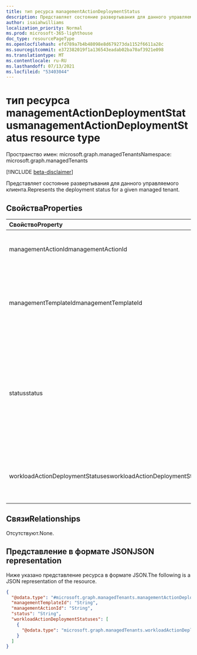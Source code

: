 ```yaml
---
title: тип ресурса managementActionDeploymentStatus
description: Представляет состояние развертывания для данного управляемого клиента.
author: isaiahwilliams
localization_priority: Normal
ms.prod: microsoft-365-lighthouse
doc_type: resourcePageType
ms.openlocfilehash: efd789a7b4b48098e8d679273da1152f6611a28c
ms.sourcegitcommit: e372382019f1a136543eadab02ba70af3921e098
ms.translationtype: MT
ms.contentlocale: ru-RU
ms.lasthandoff: 07/13/2021
ms.locfileid: "53403044"
---
```

# <a name="managementactiondeploymentstatus-resource-type"></a><span data-ttu-id="cd64c-103">тип ресурса managementActionDeploymentStatus</span><span class="sxs-lookup"><span data-stu-id="cd64c-103">managementActionDeploymentStatus resource type</span></span>

<span data-ttu-id="cd64c-104">Пространство имен: microsoft.graph.managedTenants</span><span class="sxs-lookup"><span data-stu-id="cd64c-104">Namespace: microsoft.graph.managedTenants</span></span>

[!INCLUDE [beta-disclaimer](../../includes/beta-disclaimer.md)]

<span data-ttu-id="cd64c-105">Представляет состояние развертывания для данного управляемого клиента.</span><span class="sxs-lookup"><span data-stu-id="cd64c-105">Represents the deployment status for a given managed tenant.</span></span>

## <a name="properties"></a><span data-ttu-id="cd64c-106">Свойства</span><span class="sxs-lookup"><span data-stu-id="cd64c-106">Properties</span></span>
|<span data-ttu-id="cd64c-107">Свойство</span><span class="sxs-lookup"><span data-stu-id="cd64c-107">Property</span></span>|<span data-ttu-id="cd64c-108">Тип</span><span class="sxs-lookup"><span data-stu-id="cd64c-108">Type</span></span>|<span data-ttu-id="cd64c-109">Описание</span><span class="sxs-lookup"><span data-stu-id="cd64c-109">Description</span></span>|
|:---|:---|:---|
|<span data-ttu-id="cd64c-110">managementActionId</span><span class="sxs-lookup"><span data-stu-id="cd64c-110">managementActionId</span></span>|<span data-ttu-id="cd64c-111">String</span><span class="sxs-lookup"><span data-stu-id="cd64c-111">String</span></span>|<span data-ttu-id="cd64c-112">Идентификатор для действия управления.</span><span class="sxs-lookup"><span data-stu-id="cd64c-112">The identifier for the management action.</span></span> <span data-ttu-id="cd64c-113">Обязательный.</span><span class="sxs-lookup"><span data-stu-id="cd64c-113">Required.</span></span> <span data-ttu-id="cd64c-114">Только для чтения.</span><span class="sxs-lookup"><span data-stu-id="cd64c-114">Read-only.</span></span>|
|<span data-ttu-id="cd64c-115">managementTemplateId</span><span class="sxs-lookup"><span data-stu-id="cd64c-115">managementTemplateId</span></span>|<span data-ttu-id="cd64c-116">String</span><span class="sxs-lookup"><span data-stu-id="cd64c-116">String</span></span>|<span data-ttu-id="cd64c-117">Идентификатор шаблона управления, который использовался для создания действия управления.</span><span class="sxs-lookup"><span data-stu-id="cd64c-117">The management template identifier that was used to generate the management action.</span></span> <span data-ttu-id="cd64c-118">Обязательный.</span><span class="sxs-lookup"><span data-stu-id="cd64c-118">Required.</span></span> <span data-ttu-id="cd64c-119">Только для чтения.</span><span class="sxs-lookup"><span data-stu-id="cd64c-119">Read-only.</span></span>|
|<span data-ttu-id="cd64c-120">status</span><span class="sxs-lookup"><span data-stu-id="cd64c-120">status</span></span>|<span data-ttu-id="cd64c-121">managementActionStatus</span><span class="sxs-lookup"><span data-stu-id="cd64c-121">managementActionStatus</span></span>|<span data-ttu-id="cd64c-122">Состояние действия управления.</span><span class="sxs-lookup"><span data-stu-id="cd64c-122">The status of the management action.</span></span> <span data-ttu-id="cd64c-123">Возможные значения: `toAddress`, `completed`, `error`, `timeOut`, `inProgress`, `planned`, `resolvedBy3rdParty`, `resolvedThroughAlternateMitigation`, `riskAccepted`, `unknownFutureValue`.</span><span class="sxs-lookup"><span data-stu-id="cd64c-123">Possible values are: `toAddress`, `completed`, `error`, `timeOut`, `inProgress`, `planned`, `resolvedBy3rdParty`, `resolvedThroughAlternateMitigation`, `riskAccepted`, `unknownFutureValue`.</span></span> <span data-ttu-id="cd64c-124">Обязательный.</span><span class="sxs-lookup"><span data-stu-id="cd64c-124">Required.</span></span>|
|<span data-ttu-id="cd64c-125">workloadActionDeploymentStatuses</span><span class="sxs-lookup"><span data-stu-id="cd64c-125">workloadActionDeploymentStatuses</span></span>|<span data-ttu-id="cd64c-126">[коллекция microsoft.graph.managedTenants.workloadActionDeploymentStatus](../resources/managedtenants-workloadactiondeploymentstatus.md)</span><span class="sxs-lookup"><span data-stu-id="cd64c-126">[microsoft.graph.managedTenants.workloadActionDeploymentStatus](../resources/managedtenants-workloadactiondeploymentstatus.md) collection</span></span>|<span data-ttu-id="cd64c-127">Коллекция статуй развертывания действий рабочей нагрузки для данного действия управления.</span><span class="sxs-lookup"><span data-stu-id="cd64c-127">The collection of workload action deployment statues for the given management action.</span></span> <span data-ttu-id="cd64c-128">Необязательное.</span><span class="sxs-lookup"><span data-stu-id="cd64c-128">Optional.</span></span>|

## <a name="relationships"></a><span data-ttu-id="cd64c-129">Связи</span><span class="sxs-lookup"><span data-stu-id="cd64c-129">Relationships</span></span>
<span data-ttu-id="cd64c-130">Отсутствуют.</span><span class="sxs-lookup"><span data-stu-id="cd64c-130">None.</span></span>

## <a name="json-representation"></a><span data-ttu-id="cd64c-131">Представление в формате JSON</span><span class="sxs-lookup"><span data-stu-id="cd64c-131">JSON representation</span></span>
<span data-ttu-id="cd64c-132">Ниже указано представление ресурса в формате JSON.</span><span class="sxs-lookup"><span data-stu-id="cd64c-132">The following is a JSON representation of the resource.</span></span>
<!-- {
  "blockType": "resource",
  "@odata.type": "microsoft.graph.managedTenants.managementActionDeploymentStatus"
}
-->
``` json
{
  "@odata.type": "#microsoft.graph.managedTenants.managementActionDeploymentStatus",
  "managementTemplateId": "String",
  "managementActionId": "String",
  "status": "String",
  "workloadActionDeploymentStatuses": [
    {
      "@odata.type": "microsoft.graph.managedTenants.workloadActionDeploymentStatus"
    }
  ]
}
```
